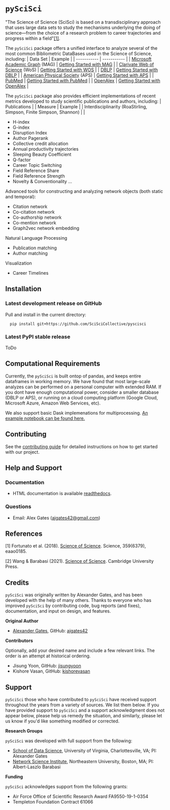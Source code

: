 # ``pySciSci``

"The Science of Science (SciSci) is based on a transdisciplinary approach that uses large data sets to study the mechanisms underlying the doing of science—from the choice of a research problem to career trajectories and progress within a field"[[1]](#1).

The ``pySciSci`` package offers a unified interface to analyze several of the most common Bibliometric DataBases used in the Science of Science, including:
| Data Set      | Example |
| ----------- | ----------- |
| [Microsoft Academic Graph](https://docs.microsoft.com/en-us/academic-services/graph/) (MAG)      | [Getting Started with MAG](/examples/Getting_Started/Getting%20Started%20with%20MAG.ipynb)       |
| [Clarivate Web of Science](https://clarivate.com/webofsciencegroup/solutions/web-of-science/) (WoS)   | [Getting Started with WOS](/examples/Getting_Started/Getting%20Started%20with%20WOS.ipynb)        |
| [DBLP](https://dblp.uni-trier.de) | [Getting Started with DBLP](/examples/Getting_Started/Getting%20Started%20with%20DBLP.ipynb) |
| [American Physical Society](https://journals.aps.org/datasets) (APS) | [Getting Started with APS](/examples/Getting_Started/Getting%20Started%20with%20APS.ipynb) |
| [PubMed](https://www.nlm.nih.gov/databases/download/pubmed_medline.html) | [Getting Started with PubMed](/examples/Getting_Started/Getting%20Started%20with%20PubMed.ipynb) |
| [OpenAlex](https://openalex.org/) | [Getting Started with OpenAlex](/examples/Getting_Started/Getting%20Started%20with%20OpenAlex.ipynb) |


The ``pySciSci`` package also provides efficient implementations of recent metrics developed to study scientific publications and authors, including:
| <td colspan=2>Publications |
| Measure | Example |
| Interdisciplinarity (RoaStirling, Simpson, Finite Simpson, Shannon) | |

- H-index
- G-index
- Disruption Index
- Author Pagerank
- Collective credit allocation
- Annual productivity trajectories
- Sleeping Beauty Coefficient
- Q-factor
- Career Topic Switching
- Field Reference Share
- Field Reference Strength
- Novelty & Conventionality
...

Advanced tools for constructing and analyzing network objects (both static and temporal):
- Citation network
- Co-citation network
- Co-authorship network
- Co-mention network
- Graph2vec network embedding

Natural Language Processing
- Publication matching
- Author matching

Visualization
- Career Timelines


## Installation

### Latest development release on GitHub

Pull and install in the current directory:

```
  pip install git+https://github.com/SciSciCollective/pyscisci
```

### Latest PyPI stable release

ToDo

## Computational Requirements

Currently, the ``pySciSci`` is built ontop of pandas, and keeps entire dataframes in working memory.  We have found that most large-scale analyzes 
can be performed on a personal computer with extended RAM.  If you dont have enough computational power, consider a smaller database (DBLP or APS), or running on a cloud computing platform (Google Cloud, Microsoft Azure, Amazon Web Services, etc).

We also support basic Dask implemenations for multiprocessing.  [An example notebook can be found here.](/examples/Getting_Started/Getting%20Started%20with%20a%20Dask%20Example.ipynb)

## Contributing
See the [contributing guide](/CONTRIBUTING.md) for detailed instructions on how to get started with our project.

## Help and Support

### Documentation
 - HTML documentation is available [readthedocs](https://pyscisci.readthedocs.io/en/latest/).

### Questions
 - Email: Alex Gates (ajgates42@gmail.com)

 
## References

<a id="1">[1]</a>
Fortunato et al. (2018).
[Science of Science](https://science.sciencemag.org/content/359/6379/eaao0185).
Science, 359(6379), eaao0185.

<a id="2">[2]</a>
Wang & Barabasi (2021).
[Science of Science](https://science.sciencemag.org/content/359/6379/eaao0185).
Cambridge University Press.


## Credits

``pySciSci`` was originally written by Alexander Gates, and has been developed
with the help of many others. Thanks to everyone who has improved ``pySciSci`` by contributing code, bug reports (and fixes), documentation, and input on design, and features.


**Original Author**

- [Alexander Gates](https://alexandergates.net/), GitHub: [ajgates42](https://github.com/ajgates42)


**Contributors**

Optionally, add your desired name and include a few relevant links. The order
is an attempt at historical ordering.

- Jisung Yoon, GitHub: [jisungyoon](https://github.com/jisungyoon)
- Kishore Vasan, GitHub: [kishorevasan](https://github.com/kishorevasan)

Support
-------

``pySciSci`` those who have contributed to ``pySciSci`` have received
support throughout the years from a variety of sources.  We list them below.
If you have provided support to ``pySciSci`` and a support acknowledgment does
not appear below, please help us remedy the situation, and similarly, please
let us know if you'd like something modified or corrected.

**Research Groups**

``pySciSci`` was developed with full support from the following:

- [School of Data Science](https://datascience.virginia.edu/), University of Virginia, Charlottesville, VA; PI: Alexander Gates
- [Network Science Institute](https://www.networkscienceinstitute.org), Northeastern University, Boston, MA; PI: Albert-Laszlo Barabasi

**Funding**

``pySciSci`` acknowledges support from the following grants:

- Air Force Office of Scientific Research Award FA9550-19-1-0354
- Templeton Foundation Contract 61066


